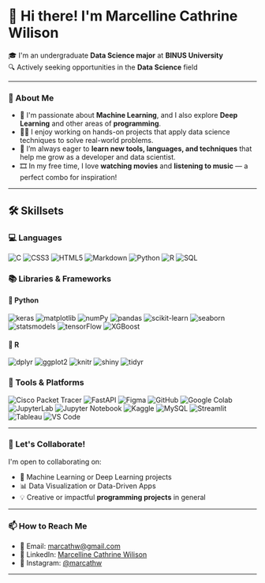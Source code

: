 # 👋 Hi there! I'm **Marcelline Cathrine Wilison**

🎓 I'm an undergraduate **Data Science major** at **BINUS University**  
🔍 Actively seeking opportunities in the **Data Science** field

---

### 👀 About Me
- 🔬 I'm passionate about **Machine Learning**, and I also explore **Deep Learning** and other areas of **programming**.
- 👩‍💻 I enjoy working on hands-on projects that apply data science techniques to solve real-world problems.
- 🌱 I’m always eager to **learn new tools, languages, and techniques** that help me grow as a developer and data scientist.
- 🎞️ In my free time, I love **watching movies** and **listening to music** — a perfect combo for inspiration!

---

## 🛠️ Skillsets

### 💻 Languages  
![C](https://img.shields.io/badge/C-00599C?style=flat&logo=c&logoColor=white)
![CSS3](https://img.shields.io/badge/CSS3-1572B6?style=flat&logo=css3&logoColor=white)
![HTML5](https://img.shields.io/badge/HTML5-E34F26?style=flat&logo=html5&logoColor=white)
![Markdown](https://img.shields.io/badge/Markdown-000000?style=flat&logo=markdown&logoColor=white)
![Python](https://img.shields.io/badge/Python-3776AB?style=flat&logo=python&logoColor=white)
![R](https://img.shields.io/badge/R-276DC3?style=flat&logo=r&logoColor=white)
![SQL](https://img.shields.io/badge/SQL-4479A1?style=flat&logo=mysql&logoColor=white)

### 📚 Libraries & Frameworks

#### 🔹 Python
![keras](https://img.shields.io/badge/Keras-D00000?style=flat&logo=keras&logoColor=white)
![matplotlib](https://img.shields.io/badge/Matplotlib-11557C?style=flat&logo=matplotlib&logoColor=white)
![numPy](https://img.shields.io/badge/NumPy-013243?style=flat&logo=numpy&logoColor=white)
![pandas](https://img.shields.io/badge/Pandas-150458?style=flat&logo=pandas&logoColor=white)
![scikit-learn](https://img.shields.io/badge/Scikit--learn-F7931E?style=flat&logo=scikit-learn&logoColor=white)
![seaborn](https://img.shields.io/badge/Seaborn-31628B?style=flat&logo=python&logoColor=white)
![statsmodels](https://img.shields.io/badge/Statsmodels-00A6D6?style=flat&logo=python&logoColor=white)
![tensorFlow](https://img.shields.io/badge/TensorFlow-FF6F00?style=flat&logo=tensorflow&logoColor=white)
![XGBoost](https://img.shields.io/badge/XGBoost-EC252D?style=flat&logo=xgboost&logoColor=white)

#### 🔹 R
![dplyr](https://img.shields.io/badge/dplyr-276DC3?style=flat&logo=r&logoColor=white)
![ggplot2](https://img.shields.io/badge/ggplot2-276DC3?style=flat&logo=r&logoColor=white)
![knitr](https://img.shields.io/badge/knitr-276DC3?style=flat&logo=r&logoColor=white)
![shiny](https://img.shields.io/badge/Shiny-276DC3?style=flat&logo=r&logoColor=white)
![tidyr](https://img.shields.io/badge/tidyr-276DC3?style=flat&logo=r&logoColor=white)

### 🧰 Tools & Platforms
![Cisco Packet Tracer](https://img.shields.io/badge/Cisco_Packet_Tracer-1BA0D7?style=flat&logo=cisco&logoColor=white)
![FastAPI](https://img.shields.io/badge/FastAPI-009688?style=flat&logo=fastapi&logoColor=white)
![Figma](https://img.shields.io/badge/Figma-F24E1E?style=flat&logo=figma&logoColor=white)
![GitHub](https://img.shields.io/badge/GitHub-181717?style=flat&logo=github&logoColor=white)
![Google Colab](https://img.shields.io/badge/Colab-F9AB00?style=flat&logo=googlecolab&logoColor=white)
![JupyterLab](https://img.shields.io/badge/JupyterLab-F37626?style=flat&logo=jupyter&logoColor=white)
![Jupyter Notebook](https://img.shields.io/badge/Jupyter_Notebook-F37626?style=flat&logo=jupyter&logoColor=white)
![Kaggle](https://img.shields.io/badge/Kaggle-20BEFF?style=flat&logo=kaggle&logoColor=white)
![MySQL](https://img.shields.io/badge/MySQL-4479A1?style=flat&logo=mysql&logoColor=white)
![Streamlit](https://img.shields.io/badge/Streamlit-FF4B4B?style=flat&logo=streamlit&logoColor=white)
![Tableau](https://img.shields.io/badge/Tableau-E97627?style=flat&logo=tableau&logoColor=white)
![VS Code](https://img.shields.io/badge/VS%20Code-007ACC?style=flat&logo=visual-studio-code&logoColor=white)

---

### 🤝 Let's Collaborate!
I'm open to collaborating on:
- 🧠 Machine Learning or Deep Learning projects  
- 📊 Data Visualization or Data-Driven Apps  
- 💡 Creative or impactful **programming projects** in general

---

### 📫 How to Reach Me
- 📧 Email: marcathw@gmail.com  
- 💼 LinkedIn: [Marcelline Cathrine Wilison](https://www.linkedin.com/in/marcelline-cathrine-wilison-67b188247)  
- 📸 Instagram: [@marcathw](https://instagram.com/marcathw)

---
